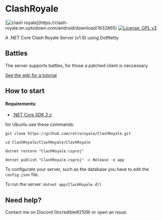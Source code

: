 # ClashRoyale
[![clash royale](https://img.shields.io/badge/Clash%20Royale-1.9.2-brightred.svg?style=flat")](https://clash-royale.en.uptodown.com/android/download/1632865)
[![License: GPL v3](https://img.shields.io/badge/License-GPLv3-blue.svg)](https://www.gnu.org/licenses/gpl-3.0)

A .NET Core Clash Royale Server (v1.9) using DotNetty

## Battles
The server supports battles, for those a patched client is neccessary.

[See the wiki for a tutorial](https://github.com/retroroyale/ClashRoyale/wiki/Patch-for-battles)

## How to start

#### Requirements:
  - [.NET Core SDK 2.x](https://dotnet.microsoft.com/download/dotnet-core/2.2)

for Ubuntu use these commands:
```
git clone https://github.com/retroroyale/ClashRoyale.git

cd ClashRoyale/ClashRoyale/ClashRoyale

dotnet restore "ClashRoyale.csproj"

dotnet publish "ClashRoyale.csproj" -c Release -o app
```
To configurate your server, such as the database you have to edit the ```config.json``` file.

To run the server:
```dotnet app/ClashRoyale.dll```

## Need help?
Contact me on Discord (Incredible#2109) or open an issue.
